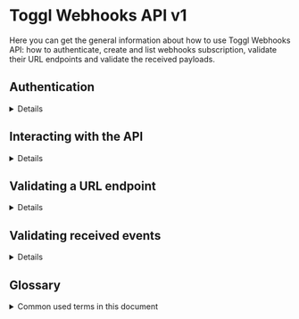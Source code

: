 Toggl Webhooks API v1
=====================

Here you can get the general information about how to use Toggl Webhooks API: how to authenticate, create and list webhooks subscription, validate their URL endpoints and validate the received payloads.

## Authentication
<details>

You can authenticate to the Webhooks API **only** with your API token. For HTTP Basic Auth you have to add the Authorization header with the request.
The API token is the user name and the string `api_token` is the password.
Whenever possible, please use the tools and interfaces provided by your http library to do Basic Auth (for example, curl uses the -u switch to allow for it).
</details>

## Interacting with the API
<details>

**Notes**:
 * the Webhooks API base URL is `https://track.toggl.com/webhooks/api/v1`,
 * we provide example requests using [curl](https://curl.se/),
 * we parse request responses using [jq](https://stedolan.github.io/jq/),
 * in the examples you should replace `{<variable>}` with the corresponding value.

### Request Parameters

The API expects the following parameters:
* `workspace_id`: **Required**. The workspace ID for your webhooks subscription/s, to be provided in the URL path.
* `User-Agent`: **Suggested**. The name of your application or your email address so we can get in touch in case you're doing something wrong. To be provided as a HTTP header.


### List available subscriptions for a given workspace
```
curl -u {api_token}:api_token \
    -H 'User-Agent: {user_agent}' \
    https://track.toggl.com/webhooks/api/v1/subscriptions/{workspace_id} | jq .
```

### Create a subscription
```
curl -u {api_token}:api_token \
    -d '{
        "url_callback": "{url_callback}",
        "event_filters": [
            {"entity": "project", "action": "created"},
            {"entity": "tag", "action": "*"}
        ],
        "enabled": true,
        "description": "My first Webhooks subscription"
    }' \
    -H 'User-Agent: {user_agent}' \
    https://track.toggl.com/webhooks/api/v1/subscriptions/{workspace_id} | jq .
```
Response example:
```json
{
  "subscription_id": 1,
  "workspace_id": {workspace_id},
  "user_id": ...,
  "enabled": true,
  "description": "My first Webhooks subscription",
  "event_filters": [
    {
      "entity": "project",
      "action": "created"
    },
    {
      "entity": "tag",
      "action": "*"
    }
  ],
  "url_callback": {url_callback},
  "secret": ...,
  "validated_at": null,
  "has_pending_events": false,
  "created_at": "2022-05-31T02:50:45.984607Z"
}
```

**Notes**:
 * replace `{url_callback}` with the URL endpoint that will receive request for this webhooks subscription,
 * after creating the subscription you still need to [validate](#validating-a-url-endpoint) its `url_callback`.

#### About Event Filters
Event Filters allow you to reduce the scope of received events. They currently provide filtering capabilities by entity type and HTTP action applied over them.

Some possible event filters that you can build would be:
1. All events for created projects:
```js
    event_filters": [
        {"entity": "project", "action": "created"}
    ]
```
2. All events for tags:
```js
    event_filters": [
        {"entity": "tag", "action": "*"}
    ]
```
3. All events that occurred in a workspace:
```js
    event_filters": [
        {"entity": "*", "action": "*"}
    ]
```
4. All updated time entries and clients:
```js
    event_filters": [
        {"entity": "time_entry", "action": "updated"},
        {"entity": "client", "action": "updated"}
    ]
```
In any case, there would be authorization checks in place to also filter out the events that the creator of the subscription does not have permission to see.

You can get a list of supported entities and actions by using the endpoint `https://track.toggl.com/webhooks/api/v1/event_filters`
```
curl -u {api_token}:api_token \
  -H 'User-Agent: {user_agent}' \
  https://track.toggl.com/webhooks/api/v1/event_filters | jq .
```

### Update a subscription
```
curl -u {api_token}:api_token \
    -X PUT \
    -d '{
        "url_callback": "{url_callback}",
        "event_filters": [
            {"entity": "*", "action": "*"}
        ]
        "enabled": true,
        "secret": "new secret string",
        "description": "My first Webhooks subscription"
    }' \
    -H 'User-Agent: {user_agent}' \
    https://track.toggl.com/webhooks/api/v1/subscriptions/{workspace_id}/{subscription_id} | jq .
```

### Change enabled flag in a subscription
```
curl -u {api_token}:api_token \
    -X PATCH \
    -d '{"enabled": false}' \
    -H 'User-Agent: {user_agent}' \
    https://track.toggl.com/webhooks/api/v1/subscriptions/{workspace_id}/{subscription_id} | jq .
```

### Delete a subscription
```
curl -u {api_token}:api_token \
    -X DELETE \
    -H 'User-Agent: {user_agent}' \
    https://track.toggl.com/webhooks/api/v1/subscriptions/{workspace_id}/{subscription_id} | jq .
```

### Ping a subscription to test the setup
You will receive a dummy event in the registered URL endpoint for `{subscription_id}`.
```
curl -u {api_token}:api_token \
    -X POST \
    -H 'User-Agent: {user_agent}' \
    https://track.toggl.com/webhooks/api/v1/ping/{workspace_id}/{subscription_id} | jq .
```

### Get information about matching events for a subscription
We store events that we attempted to deliver to a subscription for a week, you can get information about them (creation date, number of failed delivery attempts, last delivery error, ...) by using the special endpoint `/subscriptions/{workspace_id}/{subscription_id}/events`.

```
curl -u {api_token}:api_token \
    -H 'User-Agent: {user_agent}' \
    https://track.toggl.com/webhooks/api/v1/subscriptions/{workspace_id}/{subscription_id}/events` | jq .
```
Response example:
```json
{
  "total": 2,
  "events": [
    {
      "event_id": ...,
      "created_at": "2022-05-31T02:56:52.493Z",
      "creator_id": ...,
      "metadata": {
        "path": "/api/v9/workspaces/{workspace_id}/projects",
        "model": "project",
        "action": "created",
        "project_id": ...,
        "request_type": "POST",
        "workspace_id": "{workspace_id}",
        "event_user_id": ...
      },
      "payload": {
        ...
      },
      "consumer_id": ...,
      "last_delivery_attempt": "2022-05-31T02:56:54.205984Z",
      "last_delivery_error": null,
      "failed_delivery_attempts": 3
    },
  ...
  ]
}
```
</details>

## Validating a URL endpoint

<details>
For a subscription to receive events it has to be both enabled and validated.
The objective of the validation is for the end user to prove that they have access to the events we will send to the URL endpoint. Otherwise, a malicious user could provide us with a valid URL endpoint, that accepts POST requests and returns the expected 2xx status to our requests but that is not associated with the user who created the subscription. In such a scenario we would be sending unsolicited requests to this URL, potentially creating a denial of service.
The validation part can take any of two forms: one synchronous and one asynchronous.

#### Synchronous Validation
In our special PING events the system will include the `validation_code` field for non-validated subscriptions and we will read the response body trying to parse this structure:
```json
    {"validation_code": "<validation_code>"}
```
Where `<validation_code>` must be the code we included in our PING event.

#### Asynchronous Validation
Requiring users to implement this behavior in their endpoints could be too much of a burden or they could not even be able to accomplish it if the endpoint service is provided by a third party. In such scenarios we also provide an alternative asynchronous validation scheme where end users need to perform a GET request to `/webhooks/api/v1/validate/{workspace_id}/{subscription_id}/{validation_code}`. If everything is fine, then an OK response will be returned and the subscription will be set as validated.
</details>

## Validating received events

<details>

In order to be sure that Toggl is the one sending events to your URL endpoint we include a special HTTP header `X-Webhook-Signature-256` that you can use to validate that no one else is sending those requests.

In order to perform this validation you should:
- Set the field `secret` while creating a new subscription. If omitted, the system will assign one automatically.
- When delivering events to your subscription's URL endpoint the system will add the `X-Webhook-Signature-256` header.
- Signature has the form of `sha256={value}` where value is a HMAC hash based on SHA256 algorithm + secret + body.
- Example: `sha256=6d011bcd0b5bfb7e45372af01bc18f30cc04599df72eca189cdac1094008b095`.
</details>


## Glossary

<details>

<summary>Common used terms in this document</summary>


* **Event Filter**: allows you to specify which events a given subscription should receive in its configured URL callback. A subscription may have multiple event filters, but must have at least one.
* **Subscription**: a Webhooks subscription is an entity tied to a single workspace and user creator that has a description, a secret, a set of event filters, a url callback and a enabled and validation status. A user may have multiple subscriptions and a workspace may have multiple subscriptions from different users, but there's a limit of subscriptions per user and workspace.
* **URL callback**: is the URL destination endpoint for a subscription. The system will validate that it's both reachable and returns a 2xx status before starting to forward events to it.
* **User Creator**: given a subscription, the user creator is the one who set it up. Any event sent to the configured url callback will be validated using the permissions of this user. If the user creator doesn't have permission to see some entity, then events related to that entity won't be forwarded to the URL callback. A workspace administrator may list and edit subscriptions from other users in that workspace.
* **Validation Status**: each created subscription must be validated before it can start receiving events. This validation step is to ensure that the creator has access to the provided URL callback. Otherwise, it would mean that Toggl is sending unsolicited events to the configured URL. A non-validated and not enabled subscription may still receive the special PING event which is useful to test that you can receive events from Toggl.

</details>
